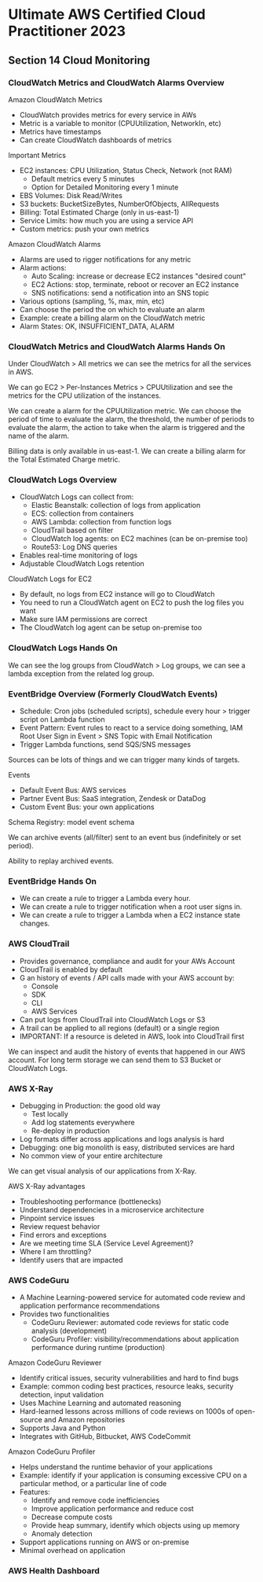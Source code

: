# Ultimate AWS Certified Cloud Practitioner 2023

## Section 14 Cloud Monitoring

### CloudWatch Metrics and CloudWatch Alarms Overview

Amazon CloudWatch Metrics

- CloudWatch provides metrics for every service in AWs
- Metric is a variable to monitor (CPUUtilization, NetworkIn, etc)
- Metrics have timestamps
- Can create CloudWatch dashboards of metrics

Important Metrics

- EC2 instances: CPU Utilization, Status Check, Network (not RAM)
  - Default metrics every 5 minutes
  - Option for Detailed Monitoring every 1 minute
- EBS Volumes: Disk Read/Writes
- S3 buckets: BucketSizeBytes, NumberOfObjects, AllRequests
- Billing: Total Estimated Charge (only in us-east-1)
- Service Limits: how much you are using a service API
- Custom metrics: push your own metrics

Amazon CloudWatch Alarms

- Alarms are used to rigger notifications for any metric
- Alarm actions:
  - Auto Scaling: increase or decrease EC2 instances "desired count"
  - EC2 Actions: stop, terminate, reboot or recover an EC2 instance
  - SNS notifications: send a notification into an SNS topic
- Various options (sampling, %, max, min, etc)
- Can choose the period the on which to evaluate an alarm
- Example: create a billing alarm on the CloudWatch metric
- Alarm States: OK, INSUFFICIENT_DATA, ALARM

### CloudWatch Metrics and CloudWatch Alarms Hands On

Under CloudWatch > All metrics we can see the metrics for all the services in AWS.

We can go EC2 > Per-Instances Metrics > CPUUtilization and see the metrics for the CPU utilization of the instances.

We can create a alarm for the CPUUtilization metric. We can choose the period of time to evaluate the alarm, the threshold, the number of periods to evaluate the alarm, the action to take when the alarm is triggered and the name of the alarm.

Billing data is only available in us-east-1. We can create a billing alarm for the Total Estimated Charge metric.

### CloudWatch Logs Overview

- CloudWatch Logs can collect from:
  - Elastic Beanstalk: collection of logs from application
  - ECS: collection from containers
  - AWS Lambda: collection from function logs
  - CloudTrail based on filter
  - CloudWatch log agents: on EC2 machines (can be on-premise too)
  - Route53: Log DNS queries
- Enables real-time monitoring of logs
- Adjustable CloudWatch Logs retention

CloudWatch Logs for EC2

- By default, no logs from EC2 instance will go to CloudWatch
- You need to run a CloudWatch agent on EC2 to push the log files you want
- Make sure IAM permissions are correct
- The CloudWatch log agent can be setup on-premise too

### CloudWatch Logs Hands On

We can see the log groups from CloudWatch > Log groups, we can see a lambda exception from the related log group.

### EventBridge Overview (Formerly CloudWatch Events)

- Schedule: Cron jobs (scheduled scripts), schedule every hour > trigger script on Lambda function
- Event Pattern: Event rules to react to a service doing something, IAM Root User Sign in Event > SNS Topic with Email Notification
- Trigger Lambda functions, send SQS/SNS messages

Sources can be lots of things and we can trigger many kinds of targets.

Events

- Default Event Bus: AWS services
- Partner Event Bus: SaaS integration, Zendesk or DataDog
- Custom Event Bus: your own applications

Schema Registry: model event schema

We can archive events (all/filter) sent to an event bus (indefinitely or set period).

Ability to replay archived events.

### EventBridge Hands On

- We can create a rule to trigger a Lambda every hour.
- We can create a rule to trigger notification when a root user signs in.
- We can create a rule to trigger a Lambda when a EC2 instance state changes.

### AWS CloudTrail

- Provides governance, compliance and audit for your AWs Account
- CloudTrail is enabled by default
- G an history of events / API calls made with your AWS account by:
  - Console
  - SDK
  - CLI
  - AWS Services
- Can put logs from CloudTrail into CloudWatch Logs or S3
- A trail can be applied to all regions (default) or a single region
- IMPORTANT: If a resource is deleted in AWS, look into CloudTrail first

We can inspect and audit the history of events that happened in our AWS account. For long term storage we can send them to S3 Bucket or CloudWatch Logs.

### AWS X-Ray

- Debugging in Production: the good old way
  - Test locally
  - Add log statements everywhere
  - Re-deploy in production
- Log formats differ across applications and logs analysis is hard
- Debugging: one big monolith is easy, distributed services are hard
- No common view of your entire architecture

We can get visual analysis of our applications from X-Ray.

AWS X-Ray advantages

- Troubleshooting performance (bottlenecks)
- Understand dependencies in a microservice architecture
- Pinpoint service issues
- Review request behavior
- Find errors and exceptions
- Are we meeting time SLA (Service Level Agreement)?
- Where I am throttling?
- Identify users that are impacted

### AWS CodeGuru

- A Machine Learning-powered service for automated code review and application performance recommendations
- Provides two functionalities
  - CodeGuru Reviewer: automated code reviews for static code analysis (development)
  - CodeGuru Profiler: visibility/recommendations about application performance during runtime (production)

Amazon CodeGuru Reviewer

- Identify critical issues, security vulnerabilities and hard to find bugs
- Example: common coding best practices, resource leaks, security detection, input validation
- Uses Machine Learning and automated reasoning
- Hard-learned lessons across millions of code reviews on 1000s of open-source and Amazon repositories
- Supports Java and Python
- Integrates with GitHub, Bitbucket, AWS CodeCommit

Amazon CodeGuru Profiler

- Helps understand the runtime behavior of your applications
- Example: identify if your application is consuming excessive CPU on a particular method, or a particular line of code
- Features:
  - Identify and remove code inefficiencies
  - Improve application performance and reduce cost
  - Decrease compute costs
  - Provide heap summary, identify which objects using up memory
  - Anomaly detection
- Support applications running on AWS or on-premise
- Minimal overhead on application

### AWS Health Dashboard

